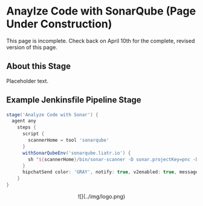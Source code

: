 # Anaylze Code with SonarQube (Page Under Construction)

This page is incomplete. Check back on April 10th for the complete, revised version of this page.

## About this Stage
Placeholder text.

## Example Jenkinsfile Pipeline Stage
```groovy
stage('Analyze Code with Sonar') {
  agent any
    steps {
      script {
        scannerHome = tool 'sonarqube'
      }
      withSonarQubeEnv('sonarqube.liatr.io') {
        sh "${scannerHome}/bin/sonar-scanner -D sonar.projectKey=pnc -D sonar.sources=."
      }
      hipchatSend color: 'GRAY', notify: true, v2enabled: true, message: "Success: Sonarqube Scan complete <a href=http://sonarqube.liatr.io/dashboard?id=pnc>http://sonarqube.liatr.io</a>"
    }
}
```

<center id="footer">
  ![](../img/logo.png)
</center>
